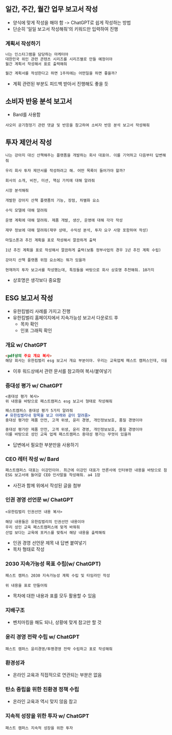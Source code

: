 ## 일간, 주간, 월간 업무 보고서 작성
- 양식에 맞게 작성을 해야 함 -> ChatGPT로 쉽게 작성하는 방법
- 단순히 '일일 보고서 작성해줘'의 키워드만 입력하여 진행

### 계획서 작성하기
```md
너는 인스타그램을 담당하는 마케터야
대한민국 위인 관련 콘텐츠 시리즈를 시리즈별로 만들 예정이야
월간 계획서 작성해서 표로 출력해줘

월간 계획서를 작성한다고 하면 1주차에는 어떤일을 하면 좋을까?
```
- 계획 관련된 부분도 피드백 받아서 진행해도 좋을 듯


## 소비자 반응 분석 보고서
- Bard를 사용함
```
샤오미 공기청정기 관련 댓글 및 반응을 참고하여 소비자 반응 분석 보고서 작성해줘
```


## 투자 제안서 작성
```
나는 강아지 대신 산책해주는 플랫폼을 개발하는 회사 대표야. 이를 기억하고 다음부터 답변해줘

우리 회사 투자 제안서를 작성하려고 해. 어떤 목록이 들어가야 할까?

회사의 소개, 비전, 미션, 핵심 가치에 대해 알려줘

시장 분석해줘

개발한 강아지 산책 플랫폼의 기능, 장점, 차별화 요소

수익 모델에 대해 알려줘

운영 계획에 대해 알려줘. 제품 개발, 생산, 운영에 대해 각각 작성

재무 정보에 대해 알려줘(재무 상태, 수익성 분석, 투자 요구 사항 포함하여 작성)

마일스톤과 추진 계획을 표로 작성해서 깔끔하게 출력

1년 추진 계획을 표로 작성해서 깔끔하게 출력(보통 정부사업의 경우 1년 추진 계획 수립)

강아지 산책 플랫폼 위험 요소에는 뭐가 있을까

현재까지 투자 보고서를 작성했는데, 특징들을 바탕으로 회사 상호명 추천해줘. 10가지
```
- 상호명은 생각보다 중요함


## ESG 보고서 작성
- 유한킴벌리 사례를 가지고 진행
- 유한킴벌리 홈페이지에서 지속가능성 보고서 다운로드 후
	- 목차 확인
	- 인포 그래픽 확인

### 개요 w/ ChatGPT
```md
<pdf상의 주요 개요 복사>
해당 회사는 유한킴벌리 esg 보고서 개요 부분이야. 우리는 교육업체 패스트 캠퍼스인데, 이를 학습 해서 비슷하게 esg 보고서 작성해줘
```
- 이후 워드상에서 관련 문서를 참고하여 복사/붙여넣기

### 중대성 평가 w/ ChatGPT
```md
<중대성 평가 복사>
위 내용을 바탕으로 패스트캠퍼스 esg 보고서 형태로 작성해줘

패스트캠퍼스 중대성 평가 5가지 알려줘
# 유한킴벌리내 항목을 보고 아래와 같이 알려줌>
중대성 평가란 제품 안전, 고객 위생, 윤리 경영, 개인정보보호, 품질 경영이야

중대성 평가란 제품 안전, 고객 위생, 윤리 경영, 개인정보보호, 품질 경영이야
이를 바탕으로 성인 교육 업체 패스트캠퍼스 중대성 평가는 무엇이 있을까
```
- 답변에서 필요한 부분만을 사용하기

### CEO 레터 작성 w/ Bard
```bash
패스트캠퍼스 대표는 이강민이야. 최근에 이강민 대표가 언론사에 인터뷰한 내용을 바탕으로 참고해서
ESG 보고서에 들어갈 CEO 인사말을 작성해줘. a4 1장
```
- 사진과 함께 위에서 작성된 글을 첨부

### 인권 경영 선언문 w/ ChatGPT
```
<유한킴벌리 인권선언 내용 복사>

해당 내용들은 유한킴벌리의 인권선언 내용이야
우리 성인 교육 패스트캠퍼스에 맞게 바꿔줘
산업 보다는 교육에 포커스를 맞춰서 해당 내용을 출력해줘
```
- 인권 경영 선언문 제목 내 답변 붙여넣기
- 목차 형태로 작성

### 2030 지속가능성 목표 수립(w/ ChatGPT)
```
패스트 캠퍼스 2030 지속가능성 계획 수립 및 타임라인 작성

위 내용을 표로 만들어줘
```
- 목차에 대한 내용과 표를 모두 활용할 수 있음

### 지배구조
- 벤치마킹을 해도 되나, 상황에 맞게 참고만 할 것

### 윤리 경영 전략 수립 w/ ChatGPT
```
패스트 캠퍼스 윤리경영/투명경영 전략 수립하고 표로 작성해줘
```

### 환경성과
- 온라인 교육과 직접적으로 연관되는 부분은 없음

### 탄소 중립을 위한 친환경 정책 수립
- 온라인 교육과 역시 맞지 않음 참고

### 지속적 성장을 위한 투자 w/ ChatGPT
```
패스트 캠퍼스 지속적 성장을 위한 투자
```
